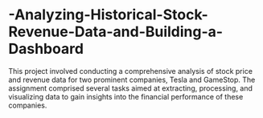# -Analyzing-Historical-Stock-Revenue-Data-and-Building-a-Dashboard
This project involved conducting a comprehensive analysis of stock price and revenue data for two prominent companies, Tesla and GameStop. The assignment comprised several tasks aimed at extracting, processing, and visualizing data to gain insights into the financial performance of these companies.
